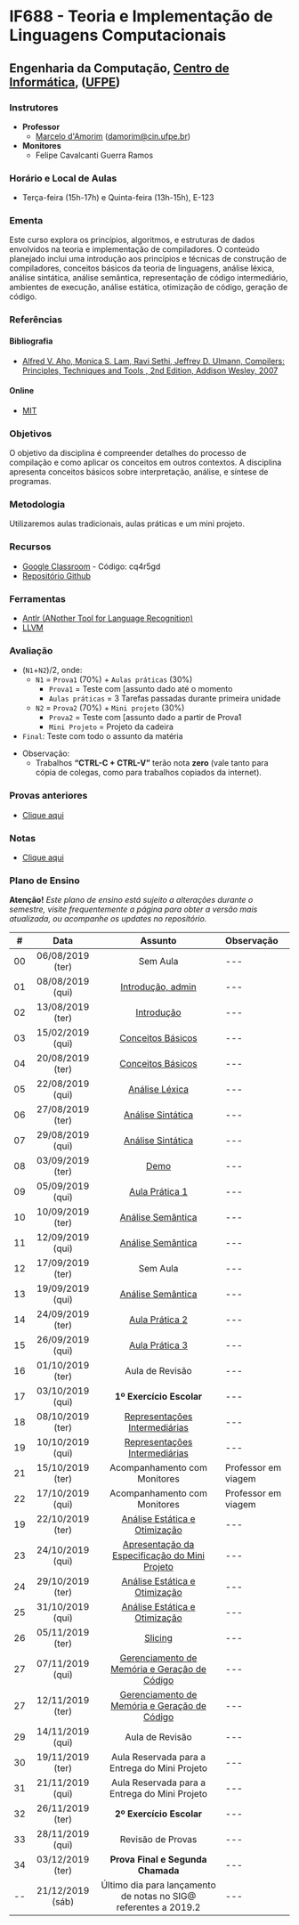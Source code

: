 # IF688 - Teoria e Implementação de Linguagens Computacionais

## Engenharia da Computação, [Centro de Informática](http://www.cin.ufpe.br), ([UFPE](http://www.ufpe.br))

### Instrutores

* **Professor** 
  * [Marcelo d'Amorim](http://cin.ufpe.br/~damorim/) (damorim@cin.ufpe.br)
* **Monitores** 
  * Felipe Cavalcanti Guerra Ramos
  
### Horário e Local de Aulas
* Terça-feira (15h-17h) e Quinta-feira (13h-15h), E-123	

### Ementa

Este curso explora os princípios, algoritmos, e estruturas de dados envolvidos na teoria e implementação de compiladores. 
O conteúdo planejado inclui uma introdução aos princípios e técnicas de construção de compiladores, conceitos básicos da teoria de linguagens, análise léxica, análise sintática, análise semântica, representação de código intermediário, ambientes de execução, análise estática, otimização de código, geração de código.

### Referências

#### Bibliografia
- [Alfred V. Aho, Monica S. Lam, Ravi Sethi, Jeffrey D. Ulmann, Compilers: Principles, Techniques and Tools , 2nd Edition, Addison Wesley, 2007](https://www.saraiva.com.br/compiladores-principios-tecnicas-e-ferramentas-1998960.html)
#### Online
- [MIT](https://ocw.mit.edu/courses/electrical-engineering-and-computer-science/6-035-computer-language-engineering-sma-5502-fall-2005/)

### Objetivos

O objetivo da disciplina é compreender detalhes do processo de compilação e como aplicar os conceitos em outros contextos.
A disciplina apresenta conceitos básicos sobre interpretação, análise, e síntese de programas. 

### Metodologia

Utilizaremos aulas tradicionais, aulas práticas e um mini projeto.

### Recursos

- [Google Classroom](http://classroom.google.com) - Código:  cq4r5gd
- [Repositório Github]( http://github.com/damorim/compilers-cin)

### Ferramentas
- [Antlr (ANother Tool for Language Recognition)](https://www.antlr.org/)
- [LLVM](https://llvm.org/)

### Avaliação
* (`N1`+`N2`)/2, onde:
  * `N1` = `Prova1` (70%) + `Aulas práticas` (30%)
    * `Prova1` = Teste com [assunto dado até o momento
    * `Aulas práticas` = 3 Tarefas passadas durante primeira unidade
  * `N2` = `Prova2` (70%) + `Mini projeto` (30%)
    * `Prova2` = Teste com [assunto dado a partir de Prova1 
    * `Mini Projeto` = Projeto da cadeira
* `Final`: Teste com todo o assunto da matéria

- Observação:
  - Trabalhos **“CTRL-C + CTRL-V”** terão nota **zero** (vale tanto para cópia de colegas, como para trabalhos copiados da internet).

### Provas anteriores
- [Clique aqui](github.com/damorim/compilers-cin/tree/master/provas)

### Notas
- [Clique aqui](https://docs.google.com/spreadsheets/d/1bBrZeFmS-fFnsUazjbqWenF_2S8vPdO3VOEtcmWQOMc)

### Plano de Ensino

**Atenção!** 
*Este plano de ensino está sujeito a alterações durante o semestre, visite frequentemente a página para obter a versão mais atualizada, ou acompanhe os updates no repositório.*

| # | Data | Assunto | Observação |
|:---:|:----:|:----------------------:|:----------------------|
| 00 | 06/08/2019 (ter) | Sem Aula | --- |
| 01 | 08/08/2019 (qui) | [Introdução, admin](/slides-aulas/intro.pptx) | --- |
| 02 | 13/08/2019 (ter) | [Introdução](/slides-aulas/intro.pptx) | --- |
| 03 | 15/02/2019 (qui) | [Conceitos Básicos](/slides-aulas/conceitos-basicos.pptx) | --- |
| 04 | 20/08/2019 (ter) | [Conceitos Básicos](/slides-aulas/conceitos-basicos.pptx) | --- |
| 05 | 22/08/2019 (qui) | [Análise Léxica](/slides-aulas/analise-lexica.pptx) | --- |
| 06 | 27/08/2019 (ter) | [Análise Sintática](/slides-aulas/analise-sintatica.pptx)| --- |
| 07 | 29/08/2019 (qui) | [Análise Sintática](/slides-aulas/analise-sintatica.pptx) | --- |
| 08 | 03/09/2019 (ter) | [Demo](github.com/damorim/compilers-cin/tree/master/demos) | --- |
| 09 | 05/09/2019 (qui) | [Aula Prática 1](github.com/damorim/compilers-cin/tree/master/ap1) | --- |
| 10 | 10/09/2019 (ter) | [Análise Semântica](/slides-aulas/analise-semantica.pptx) | --- |
| 11 | 12/09/2019 (qui) | [Análise Semântica](/slides-aulas/analise-semantica.pptx) | --- |
| 12 | 17/09/2019 (ter) | Sem Aula | --- |
| 13 | 19/09/2019 (qui) | [Análise Semântica](/slides-aulas/analise-semantica.pptx)  | --- |
| 14 | 24/09/2019 (ter) | [Aula Prática 2](github.com/damorim/compilers-cin/tree/master/ap2) | --- |
| 15 | 26/09/2019 (qui) | [Aula Prática 3](github.com/damorim/compilers-cin/tree/master/ap3) | --- |
| 16 | 01/10/2019 (ter) | Aula de Revisão | --- |
| 17 | 03/10/2019 (qui) | **1º Exercício Escolar** | --- |
| 18 | 08/10/2019 (ter) | [Representações Intermediárias](/slides-aulas/representacoes-intermediarias.pptx) | --- |
| 19 | 10/10/2019 (qui) | [Representações Intermediárias](/slides-aulas/representacoes-intermediarias.pptx) | --- |
| 21 | 15/10/2019 (ter) | Acompanhamento com Monitores | Professor em viagem |
| 22 | 17/10/2019 (qui) | Acompanhamento com Monitores | Professor em viagem |
| 19 | 22/10/2019 (ter) | [Análise Estática e Otimização]() | --- |
| 23 | 24/10/2019 (qui) | [Apresentação da Especificação do Mini Projeto](github.com/damorim/compilers-cin/tree/master/mini-projeto) | --- |
| 24 | 29/10/2019 (ter) | [Análise Estática e Otimização]() | --- |
| 25 | 31/10/2019 (qui) | [Análise Estática e Otimização]()| --- |
| 26 | 05/11/2019 (ter) | [Slicing]() | --- |
| 27 | 07/11/2019 (qui) | [Gerenciamento de Memória e Geração de Código](/slides-aulas/ambiente-exec-e-geracao-codigo.pptx) | --- |
| 27 | 12/11/2019 (ter) | [Gerenciamento de Memória e Geração de Código](/slides-aulas/ambiente-exec-e-geracao-codigo.pptx) | --- |
| 29 | 14/11/2019 (qui) | Aula de Revisão| --- |
| 30 | 19/11/2019 (ter) | Aula Reservada para a Entrega do Mini Projeto| --- |
| 31 | 21/11/2019 (qui) | Aula Reservada para a Entrega do Mini Projeto | --- |
| 32 | 26/11/2019 (ter) | **2º Exercício Escolar** | --- |
| 33 | 28/11/2019 (qui) | Revisão de Provas | --- |
| 34 | 03/12/2019 (ter) | **Prova Final e Segunda Chamada**  | --- |
| -- | 21/12/2019 (sáb) | Último dia para lançamento de notas no SIG@ referentes a 2019.2| ---|
